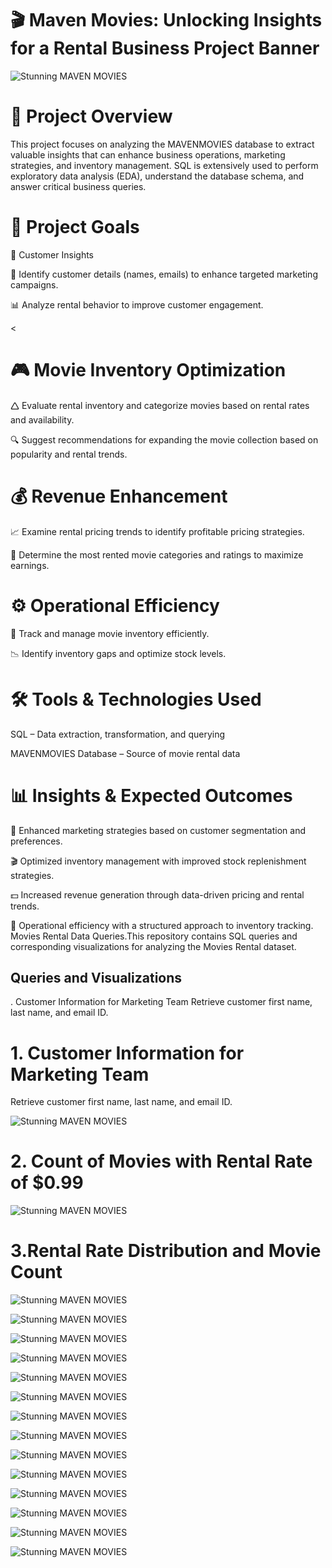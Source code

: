 
<H1>🎬 Maven Movies: Unlocking Insights for a Rental Business
Project Banner </H1>

![Stunning MAVEN MOVIES](https://www.pngitem.com/pimgs/m/187-1876430_conceito-de-cinema-hd-png-download.png)

<H1>📌 Project Overview</H1> 

This project focuses on analyzing the MAVENMOVIES database to extract valuable insights that can enhance business operations, marketing strategies, and inventory management.
SQL is extensively used to perform exploratory data analysis (EDA), understand the database schema, and answer critical business queries.

<H1>🎯 Project Goals</H1>

<H>🛒 Customer Insights </H>

📌 Identify customer details (names, emails) to enhance targeted marketing campaigns.

📊 Analyze rental behavior to improve customer engagement.


<<H1>🎮 Movie Inventory Optimization</H1>
🛆 Evaluate rental inventory and categorize movies based on rental rates and availability.

🔍 Suggest recommendations for expanding the movie collection based on popularity and rental trends.


<H1>💰 Revenue Enhancement</H1>
📈 Examine rental pricing trends to identify profitable pricing strategies.

🎥 Determine the most rented movie categories and ratings to maximize earnings.


<H1>⚙️ Operational Efficiency</H1>
📌 Track and manage movie inventory efficiently.

📉 Identify inventory gaps and optimize stock levels.


<H1>🛠️ Tools & Technologies Used</H1>
SQL – Data extraction, transformation, and querying

MAVENMOVIES Database – Source of movie rental data

<H1>📊 Insights & Expected Outcomes</H1>
📢 Enhanced marketing strategies based on customer segmentation and preferences.

🎬 Optimized inventory management with improved stock replenishment strategies.

💵 Increased revenue generation through data-driven pricing and rental trends.



📌 Operational efficiency with a structured approach to inventory tracking.
Movies Rental Data Queries.This repository contains SQL queries and corresponding visualizations for analyzing the Movies Rental dataset.


<H2>Queries and Visualizations</H2>


. Customer Information for Marketing Team
Retrieve customer first name, last name, and email ID.

<H1>1. Customer Information for Marketing Team</H1>

Retrieve customer first name, last name, and email ID.

![Stunning MAVEN MOVIES](https://github.com/siddharthkumbhar517-cell/Maven_Movies_Analysis/blob/main/Code_Output/EMAIL_ID_LIST.png)

<H1>2. Count of Movies with Rental Rate of $0.99</H1> 

![Stunning MAVEN MOVIES](https://github.com/siddharthkumbhar517-cell/Maven_Movies_Analysis/blob/main/Code_Output/CHEAPEST_RENTALS.png)

<H1>3.Rental Rate Distribution and Movie Count</H1>

![Stunning MAVEN MOVIES](https://github.com/siddharthkumbhar517-cell/Maven_Movies_Analysis/blob/main/Code_Output/CUSTOMER_TABLE.png)


![Stunning MAVEN MOVIES](https://github.com/siddharthkumbhar517-cell/Maven_Movies_Analysis/blob/main/Code_Output/ACTORS_NUMBER_OF_FILMS.png)

![Stunning MAVEN MOVIES](https://github.com/siddharthkumbhar517-cell/Maven_Movies_Analysis/blob/main/Code_Output/ACTOR_APPEARANCE.png)

![Stunning MAVEN MOVIES](https://github.com/siddharthkumbhar517-cell/Maven_Movies_Analysis/blob/main/Code_Output/CATEGORY_LENGTH.png)

![Stunning MAVEN MOVIES](https://github.com/siddharthkumbhar517-cell/Maven_Movies_Analysis/blob/main/Code_Output/CATEGORY_NAME.png)



![Stunning MAVEN MOVIES](https://github.com/siddharthkumbhar517-cell/Maven_Movies_Analysis/blob/main/Code_Output/COMPARE_LENGTH.png)

![Stunning MAVEN MOVIES](https://github.com/siddharthkumbhar517-cell/Maven_Movies_Analysis/blob/main/Code_Output/CONFERENCE_LIST.png)



![Stunning MAVEN MOVIES](https://github.com/siddharthkumbhar517-cell/Maven_Movies_Analysis/blob/main/Code_Output/EMAIL_ID_LIST.png)

![Stunning MAVEN MOVIES](https://github.com/siddharthkumbhar517-cell/Maven_Movies_Analysis/blob/main/Code_Output/EXPANSION.png)

![Stunning MAVEN MOVIES](https://github.com/siddharthkumbhar517-cell/Maven_Movies_Analysis/blob/main/Code_Output/FILMS_WITH_SPECIAL_FEATURES.png)

![Stunning MAVEN MOVIES](https://github.com/siddharthkumbhar517-cell/Maven_Movies_Analysis/blob/main/Code_Output/FILM_INVENTORY.png)

![Stunning MAVEN MOVIES](https://github.com/siddharthkumbhar517-cell/Maven_Movies_Analysis/blob/main/Code_Output/FILM_TABLE.png)

![Stunning MAVEN MOVIES](https://github.com/siddharthkumbhar517-cell/Maven_Movies_Analysis/blob/main/Code_Output/INACTIVE_CUSTOMERS.png)

![Stunning MAVEN MOVIES]()

